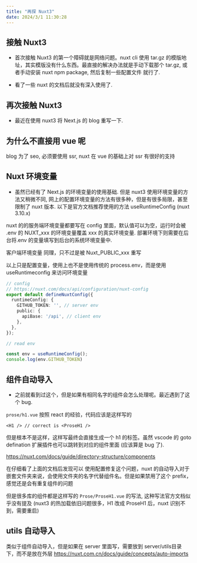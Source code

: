 ```yaml
---
title: "再探 Nuxt3"
date: 2024/3/1 11:30:28
---
```


## 接触 Nuxt3

* 首次接触 Nuxt3 的第一个障碍就是网络问题。nuxt cli 使用 tar.gz 的模版地址，其实模版没有什么东西。最直接的解决办法就是手动下载那个 tar.gz, 或者手动安装 nuxt npm package, 然后复制一些配置文件 就行了.

* 看了一些 nuxt 的文档后就没有深入使用了.

## 再次接触 Nuxt3

* 最近在使用 nuxt3 将 Next.js 的 blog 重写一下.

## 为什么不直接用 vue 呢

blog 为了 seo, 必须要使用 ssr, nuxt 在 vue 的基础上对 ssr 有很好的支持

## Nuxt 环境变量

* 虽然已经有了 Next.js 的环境变量的使用基础. 但是 nuxt3 使用环境变量的方法又稍微不同, 网上的配置环境变量的方法有很多种，但是有很多局限，甚至限制了 nuxt 版本. 以下是官方文档推荐使用的方法 useRuntimeConfig (nuxt 3.10.x)

nuxt 的的服务端环境变量都要写在 config 里面，默认值可以为空，运行时会被 .env 的 NUXT_xxx 的环境变量覆盖 xxx 的真实环境变量. 部署环境下则需要在后台将.env 的变量填写到后台的系统环境变量中.

客户端环境变量 同理，只不过是被 Nuxt_PUBLIC_xxx 重写

以上只是配置变量，使用上也不是使用传统的 process.env，而是使用 useRuntimeconfig 来访问环境变量

```ts
// config
// https://nuxt.com/docs/api/configuration/nuxt-config
export default defineNuxtConfig({
  runtimeConfig: {
    GITHUB_TOKEN: '', // server env
    public: {
      apiBase: '/api', // client env
    },
  },
});

// read env

const env = useRuntimeConfig();
console.log(env.GITHUB_TOKEN)
```

## 组件自动导入

* 之前就看到过这个，但是如果有相同名字的组件会怎么处理呢。最近遇到了这个 bug.

`prose/h1.vue` 按照 react 的经验，代码应该是这样写的

```vue
<H1 /> // correct is <ProseH1 />
```

但是根本不是这样，这样写最终会直接生成一个 h1 的标签。虽然 vscode 的 goto defination 扩展插件也可以跳转到对应的组件里面 (应该算是 bug 了).

https://nuxt.com/docs/guide/directory-structure/components

在仔细看了上面的文档后发现可以 使用配置修复这个问题，nuxt 的自动导入对于嵌套文件夹来说，会使用文件夹的名字代替组件名。但是如果禁用了这个 prefix，感觉还是会有重复组件的问题

但是很多库的组件都是这样写的 `Prose/ProseH1.vue` 的写法, 这种写法官方文档似乎没有提及 (nuxt3 的热加载依旧问题很多，H1 改成 ProseH1 后，nuxt 识别不到，需要重启)

## utils 自动导入

类似于组件自动导入，但是如果在 server 里面写，需要放到 server/utils目录下，而不是放在外层 https://nuxt.com.cn/docs/guide/concepts/auto-imports